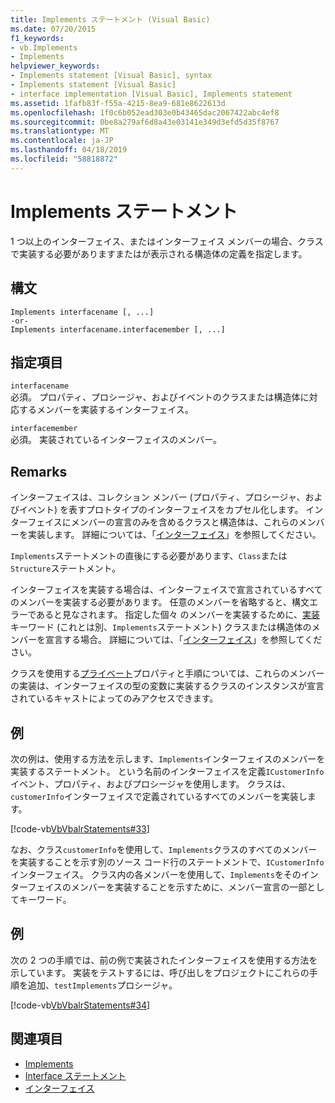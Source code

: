 ```yaml
---
title: Implements ステートメント (Visual Basic)
ms.date: 07/20/2015
f1_keywords:
- vb.Implements
- Implements
helpviewer_keywords:
- Implements statement [Visual Basic], syntax
- Implements statement [Visual Basic]
- interface implementation [Visual Basic], Implements statement
ms.assetid: 1fafb83f-f55a-4215-8ea9-681e8622613d
ms.openlocfilehash: 1f0c6b052ead303e0b43465dac2067422abc4ef8
ms.sourcegitcommit: 0be8a279af6d8a43e03141e349d3efd5d35f8767
ms.translationtype: MT
ms.contentlocale: ja-JP
ms.lasthandoff: 04/18/2019
ms.locfileid: "58818872"
---
```

# <a name="implements-statement"></a>Implements ステートメント
1 つ以上のインターフェイス、またはインターフェイス メンバーの場合、クラスで実装する必要がありますまたはが表示される構造体の定義を指定します。  
  
## <a name="syntax"></a>構文  
  
```  
Implements interfacename [, ...]  
-or-  
Implements interfacename.interfacemember [, ...]  
```  
  
## <a name="parts"></a>指定項目  
 `interfacename`  
 必須。 プロパティ、プロシージャ、およびイベントのクラスまたは構造体に対応するメンバーを実装するインターフェイス。  
  
 `interfacemember`  
 必須。 実装されているインターフェイスのメンバー。  
  
## <a name="remarks"></a>Remarks  
 インターフェイスは、コレクション メンバー (プロパティ、プロシージャ、およびイベント) を表すプロトタイプのインターフェイスをカプセル化します。 インターフェイスにメンバーの宣言のみを含めるクラスと構造体は、これらのメンバーを実装します。 詳細については、「[インターフェイス](../../../visual-basic/programming-guide/language-features/interfaces/index.md)」を参照してください。  
  
 `Implements`ステートメントの直後にする必要があります、`Class`または`Structure`ステートメント。  
  
 インターフェイスを実装する場合は、インターフェイスで宣言されているすべてのメンバーを実装する必要があります。 任意のメンバーを省略すると、構文エラーであると見なされます。 指定した個々 のメンバーを実装するために、[実装](../../../visual-basic/language-reference/statements/implements-clause.md)キーワード (これとは別、`Implements`ステートメント) クラスまたは構造体のメンバーを宣言する場合。 詳細については、「[インターフェイス](../../../visual-basic/programming-guide/language-features/interfaces/index.md)」を参照してください。  
  
 クラスを使用する[プライベート](../../../visual-basic/language-reference/modifiers/private.md)プロパティと手順については、これらのメンバーの実装は、インターフェイスの型の変数に実装するクラスのインスタンスが宣言されているキャストによってのみアクセスできます。  
  
## <a name="example"></a>例  
 次の例は、使用する方法を示します、`Implements`インターフェイスのメンバーを実装するステートメント。 という名前のインターフェイスを定義`ICustomerInfo`イベント、プロパティ、およびプロシージャを使用します。 クラスは、`customerInfo`インターフェイスで定義されているすべてのメンバーを実装します。  
  
 [!code-vb[VbVbalrStatements#33](~/samples/snippets/visualbasic/VS_Snippets_VBCSharp/VbVbalrStatements/VB/Class1.vb#33)]  
  
 なお、クラス`customerInfo`を使用して、`Implements`クラスのすべてのメンバーを実装することを示す別のソース コード行のステートメントで、`ICustomerInfo`インターフェイス。 クラス内の各メンバーを使用して、`Implements`をそのインターフェイスのメンバーを実装することを示すために、メンバー宣言の一部としてキーワード。  
  
## <a name="example"></a>例  
 次の 2 つの手順では、前の例で実装されたインターフェイスを使用する方法を示しています。 実装をテストするには、呼び出しをプロジェクトにこれらの手順を追加、`testImplements`プロシージャ。  
  
 [!code-vb[VbVbalrStatements#34](~/samples/snippets/visualbasic/VS_Snippets_VBCSharp/VbVbalrStatements/VB/Class1.vb#34)]  
  
## <a name="see-also"></a>関連項目

- [Implements](../../../visual-basic/language-reference/statements/implements-clause.md)
- [Interface ステートメント](../../../visual-basic/language-reference/statements/interface-statement.md)
- [インターフェイス](../../../visual-basic/programming-guide/language-features/interfaces/index.md)
